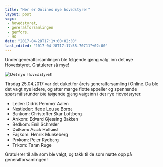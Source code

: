 ```yaml
---
title: "Her er Onlines nye hovedstyre!"
layout: post
tags: 
 - hovedstyret,
 - generalforsamlingen,
 - genfors,
 - HS
date: "2017-04-28T17:19:00+02:00"
last_edited: "2017-04-28T17:17:58.707117+02:00"
---
```

Under generalforsamlingen ble følgende gjeng valgt inn det nye Hovedstyret. Gratulerer så mye!

![Det nye Hovedstyret!  ](https://online.ntnu.no/media/images/responsive/d9afd947-bbe3-49ac-9fc0-17718fe74bff.jpeg)

Tirsdag 25.04.2017 var det duket for årets generalforsamling i Online. Da ble det valgt nye ledere, og etter mange flotte appeller og spennende spørsmålsrunder ble følgende gjeng valgt inn i det nye Hovedstyret: 

- Leder: Didrik Pemmer Aalen
- Nestleder: Hege Louise Borge
- Bankom: Christoffer Skar Lofsberg 
- Arrkom: Edvard Gjessing Bakken
- Bedkom: Emil Schrøder
- Dotkom: Aslak Hollund
- Fagkom: Henrik Munkeberg
- Prokom: Peter Rydberg 
- Trikom: Taran Ruge 

Gratulerer til alle som ble valgt, og takk til de som møtte opp på generalforsamlingen!